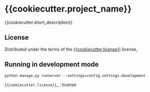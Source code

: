 # {{cookiecutter.project_name}}
{{cookiecutter.short_description}}

License
-------

Distributed under the terms of the [{{cookiecutter.license}}](LICENSE) license,

Running in development mode
------

    python manage.py runserver --settings=config.settings.development

`{{cookiecutter.license}}`_ : license